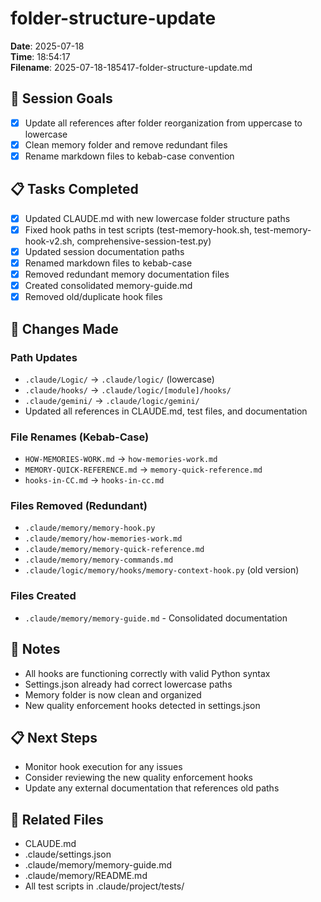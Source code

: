 # folder-structure-update
**Date**: 2025-07-18  
**Time**: 18:54:17  
**Filename**: 2025-07-18-185417-folder-structure-update.md

## 🎯 Session Goals
- [x] Update all references after folder reorganization from uppercase to lowercase
- [x] Clean memory folder and remove redundant files
- [x] Rename markdown files to kebab-case convention

## 📋 Tasks Completed
- [x] Updated CLAUDE.md with new lowercase folder structure paths
- [x] Fixed hook paths in test scripts (test-memory-hook.sh, test-memory-hook-v2.sh, comprehensive-session-test.py)
- [x] Updated session documentation paths
- [x] Renamed markdown files to kebab-case
- [x] Removed redundant memory documentation files
- [x] Created consolidated memory-guide.md
- [x] Removed old/duplicate hook files

## 🔧 Changes Made

### Path Updates
- `.claude/Logic/` → `.claude/logic/` (lowercase)
- `.claude/hooks/` → `.claude/logic/[module]/hooks/`
- `.claude/gemini/` → `.claude/logic/gemini/`
- Updated all references in CLAUDE.md, test files, and documentation

### File Renames (Kebab-Case)
- `HOW-MEMORIES-WORK.md` → `how-memories-work.md`
- `MEMORY-QUICK-REFERENCE.md` → `memory-quick-reference.md`
- `hooks-in-CC.md` → `hooks-in-cc.md`

### Files Removed (Redundant)
- `.claude/memory/memory-hook.py`
- `.claude/memory/how-memories-work.md`
- `.claude/memory/memory-quick-reference.md`
- `.claude/memory/memory-commands.md`
- `.claude/logic/memory/hooks/memory-context-hook.py` (old version)

### Files Created
- `.claude/memory/memory-guide.md` - Consolidated documentation

## 📝 Notes
- All hooks are functioning correctly with valid Python syntax
- Settings.json already had correct lowercase paths
- Memory folder is now clean and organized
- New quality enforcement hooks detected in settings.json

## 📋 Next Steps
- Monitor hook execution for any issues
- Consider reviewing the new quality enforcement hooks
- Update any external documentation that references old paths

## 🔗 Related Files
- CLAUDE.md
- .claude/settings.json
- .claude/memory/memory-guide.md
- .claude/memory/README.md
- All test scripts in .claude/project/tests/